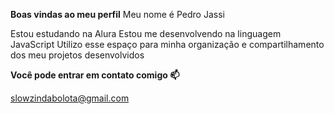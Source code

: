 **Boas vindas ao meu perfil**
Meu nome é Pedro Jassi

Estou estudando na Alura
Estou me desenvolvendo na linguagem JavaScript
Utilizo esse espaço para minha organização e compartilhamento dos meu projetos desenvolvidos

**Você pode entrar em contato comigo 📫**

slowzindabolota@gmail.com
